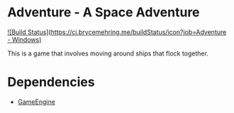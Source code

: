 Adventure - A Space Adventure
=========

[![Build Status](https://ci.brycemehring.me/buildStatus/icon?job=Adventure - Windows)](https://ci.brycemehring.me/job/Adventure%20-%20Windows/)

This is a game that involves moving around ships that flock together.


Dependencies
=========
* [GameEngine](http://www.github.com/BryceMehring/GameEngine)
